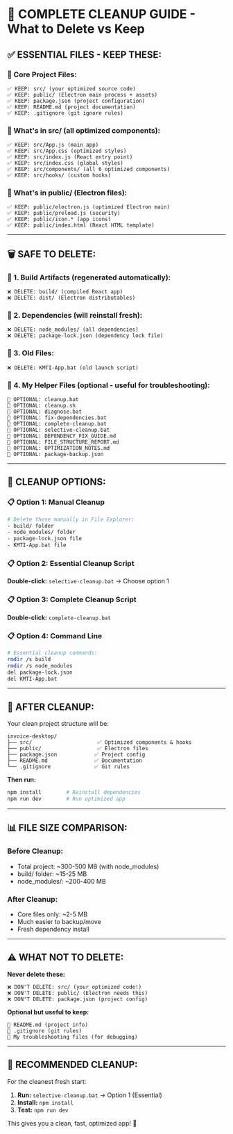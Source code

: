 # 🧹 COMPLETE CLEANUP GUIDE - What to Delete vs Keep

## ✅ **ESSENTIAL FILES - KEEP THESE:**

### **📂 Core Project Files:**
```
✅ KEEP: src/ (your optimized source code)
✅ KEEP: public/ (Electron main process + assets)
✅ KEEP: package.json (project configuration)
✅ KEEP: README.md (project documentation)
✅ KEEP: .gitignore (git ignore rules)
```

### **📂 What's in src/ (all optimized components):**
```
✅ KEEP: src/App.js (main app)
✅ KEEP: src/App.css (optimized styles) 
✅ KEEP: src/index.js (React entry point)
✅ KEEP: src/index.css (global styles)
✅ KEEP: src/components/ (all 6 optimized components)
✅ KEEP: src/hooks/ (custom hooks)
```

### **📂 What's in public/ (Electron files):**
```
✅ KEEP: public/electron.js (optimized Electron main)
✅ KEEP: public/preload.js (security)
✅ KEEP: public/icon.* (app icons)
✅ KEEP: public/index.html (React HTML template)
```

---

## 🗑️ **SAFE TO DELETE:**

### **📂 1. Build Artifacts (regenerated automatically):**
```
❌ DELETE: build/ (compiled React app)
❌ DELETE: dist/ (Electron distributables) 
```

### **📂 2. Dependencies (will reinstall fresh):**
```
❌ DELETE: node_modules/ (all dependencies)
❌ DELETE: package-lock.json (dependency lock file)
```

### **📂 3. Old Files:**
```
❌ DELETE: KMTI-App.bat (old launch script)
```

### **📂 4. My Helper Files (optional - useful for troubleshooting):**
```
🤔 OPTIONAL: cleanup.bat
🤔 OPTIONAL: cleanup.sh
🤔 OPTIONAL: diagnose.bat
🤔 OPTIONAL: fix-dependencies.bat
🤔 OPTIONAL: complete-cleanup.bat
🤔 OPTIONAL: selective-cleanup.bat
🤔 OPTIONAL: DEPENDENCY_FIX_GUIDE.md
🤔 OPTIONAL: FILE_STRUCTURE_REPORT.md
🤔 OPTIONAL: OPTIMIZATION_NOTES.md
🤔 OPTIONAL: package-backup.json
```

---

## 🎯 **CLEANUP OPTIONS:**

### **📋 Option 1: Manual Cleanup**
```bash
# Delete these manually in File Explorer:
- build/ folder
- node_modules/ folder  
- package-lock.json file
- KMTI-App.bat file
```

### **📋 Option 2: Essential Cleanup Script**
**Double-click:** `selective-cleanup.bat` → Choose option 1

### **📋 Option 3: Complete Cleanup Script**  
**Double-click:** `complete-cleanup.bat`

### **📋 Option 4: Command Line**
```bash
# Essential cleanup commands:
rmdir /s build
rmdir /s node_modules
del package-lock.json
del KMTI-App.bat
```

---

## 🚀 **AFTER CLEANUP:**

Your clean project structure will be:
```
invoice-desktop/
├── src/                     ✅ Optimized components & hooks
├── public/                  ✅ Electron files  
├── package.json            ✅ Project config
├── README.md               ✅ Documentation
└── .gitignore              ✅ Git rules
```

**Then run:**
```bash
npm install        # Reinstall dependencies
npm run dev        # Run optimized app
```

---

## 📊 **FILE SIZE COMPARISON:**

### **Before Cleanup:**
- Total project: ~300-500 MB (with node_modules)
- build/ folder: ~15-25 MB
- node_modules/: ~200-400 MB

### **After Cleanup:**
- Core files only: ~2-5 MB
- Much easier to backup/move
- Fresh dependency install

---

## ⚠️ **WHAT NOT TO DELETE:**

**Never delete these:**
```
❌ DON'T DELETE: src/ (your optimized code!)
❌ DON'T DELETE: public/ (Electron needs this)
❌ DON'T DELETE: package.json (project config)
```

**Optional but useful to keep:**
```
🤔 README.md (project info)
🤔 .gitignore (git rules)
🤔 My troubleshooting files (for debugging)
```

---

## 🎉 **RECOMMENDED CLEANUP:**

For the cleanest fresh start:
1. **Run:** `selective-cleanup.bat` → Option 1 (Essential)
2. **Install:** `npm install`  
3. **Test:** `npm run dev`

This gives you a clean, fast, optimized app! 🚀
